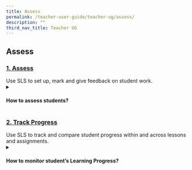 ```yaml
---
title: Assess
permalink: /teacher-user-guide/teacher-ug/assess/
description: ""
third_nav_title: Teacher UG
---
```

## Assess

<h3><a id="1assess" target="_blank" href="/teacher-user-guide/assess/index">1. Assess</a></h3>
Use SLS to set up, mark and give feedback on student work.

<details><summary><h4>How to assess students?</h4></summary>
	
<ol>
    <li>Quizzes
        <ul>
            <li><a target="_blank" href="https://www.notion.so/Add-and-Edit-Quizzes-New-b868eb6f0d6a4c378fd1bc9f4d88014a">Add and Edit Quizzes (New)</a></li>
        </ul>
    </li>
    <li>Assessments
        <ul>
            <li><a target="_blank" href="https://www.notion.so/Set-Assignments-as-Assessments-e31ccdafc30c4eec951d41851de1f7b8">Set Assignments as Assessments</a></li>
        </ul>
    </li>
    <li>Monitor
        <ul>
            <li><a target="_blank" href="https://www.notion.so/Monitor-Students-Responses-in-an-Assignment-edfb32a62b654be4b3ab26b03c38afe0">Monitor Students' Responses in an Assignment</a></li>
        </ul>
    </li>
    <li>Teacher-Marked Quiz
        <ul>
            <li><a target="_blank" href="https://www.notion.so/Mark-Google-Attached-Files-e5bef330d4354370ab5dbd92ac73d8cc">Mark Google-Attached Files</a></li>
            <li><a target="_blank" href="https://www.notion.so/Mark-Teacher-Marked-Quizzes-e7330ade1fe34218980fbd1d57045388">Mark Teacher-Marked Quizzes</a></li>
            <li><a target="_blank" href="https://www.notion.so/Release-Teacher-Marked-Quizzes-2ea42df6292f4451b26b1f95ad736925">Release Teacher-Marked Quizzes</a></li>
        </ul>
    </li>
    <li>Comments
        <ul>
            <li><a target="_blank" href="https://www.notion.so/Add-Teacher-Comments-9696edc63a064bbaab4c4d47defe7cf8">Add Teacher Comments</a></li>
        </ul>
    </li>
</ol>
</details>

<h3><a id="track-progress" target="_blank" href="/teacher-user-guide/track-progress/index/">2. Track Progress</a></h3>
Use SLS to track and compare student progress within and across lessons and assignments.

<details><summary><h4>How to monitor student’s Learning Progress?</h4></summary>
	
<ul>
    <li><a target="_blank" href="https://www.notion.so/About-Learning-Progress-6ac789b78f6741c69528d7a6f05e55c8">About Learning Progress</a></li>
    <li><a target="_blank" href="https://www.notion.so/View-by-Topic-4e33f0daff314aa888e7574c68f5b3e0">View by Topic</a></li>
    <li><a target="_blank" href="https://www.notion.so/View-by-Month-cbc17dd6e6304bc5a1d46f826737943c">View by Month</a></li>
    <li><a target="_blank" href="https://www.notion.so/View-by-Student-8553f41d69734001a5a8420a83a73a8d">View by Student</a></li>
    <li><a target="_blank" href="https://www.notion.so/View-Excluded-Questions-ca303b400db34dfb8ce7ef89cfe3e528">View Excluded Questions</a></li>
</ul>
</details>